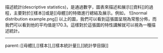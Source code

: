 描述統計(descriptive statistics)，是通過數字，圖表來描述和展示[[資料]]的過程，主要對於[[樣本]]或是[[母體]]的特徵進行總結及展示。例如，
![[normal distribution example.png]]
以上的圖，我們可以看到這張圖呈現為常態分佈，而我們可以看到他的平均值是170.3。這樣對於這張圖的特性講解就可以視為一種描述統計。
- - -
parent::[[母體]],[[樣本]],[[樣本統計量]],[[統計學目錄]]
